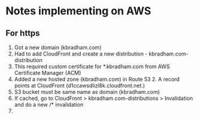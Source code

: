 # Notes implementing on AWS

## For https
1. Got a new domain (kbradham.com)
1. Had to add CloudFront and create a new distribution - kbradham.com-distribution
1. This required custom certificate for *.kbradham.com from AWS Certificate Manager (ACM)
1. Added a new hosted zone (kbradham.com) in Route 53
   2. A record points at CloudFront (d1ccawsdlizl8k.cloudfront.net.)
2. S3 bucket must be same name as domain (kbradham.com)
3. If cached, go to CloudFront > kbradham.com-distributions > Invalidation and do a new /* invalidation
4. 
